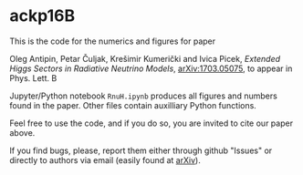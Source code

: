 # ackp16B



This is the code for the numerics and figures for paper


Oleg Antipin, Petar Čuljak, Krešimir Kumerički and Ivica Picek, 
_Extended Higgs Sectors in Radiative Neutrino Models_,
[arXiv:1703.05075](http://arxiv.org/abs/1703.05075), to appear in Phys. Lett. B

Jupyter/Python notebook ``RnuH.ipynb`` produces all figures and numbers found in the paper. 
Other files contain auxilliary Python functions.

Feel free to use the code, and if you do so, you are invited to cite our paper above.

If you find bugs, please, report them either through github "Issues" or directly to
authors via email (easily found at [arXiv](http://arXiv.org)).
